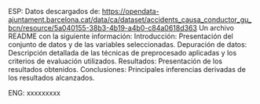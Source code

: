 ESP:
Datos descargados de: https://opendata-ajuntament.barcelona.cat/data/ca/dataset/accidents_causa_conductor_gu_bcn/resource/5a040155-38b3-4b19-a4b0-c84a0618d363
Un archivo README con la siguiente información:
Introducción: Presentación del conjunto de datos y de las variables seleccionadas.
Depuración de datos: Descripción detallada de las técnicas de preprocesado aplicadas y los criterios de evaluación utilizados.
Resultados: Presentación de los resultados obtenidos.
Conclusiones: Principales inferencias derivadas de los resultados alcanzados.

ENG:
xxxxxxxxx
